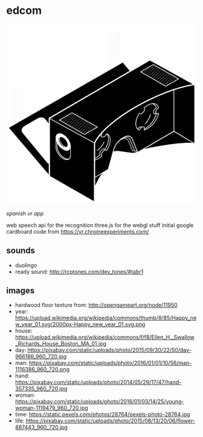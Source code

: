 # edcom

![Google cardboard image](cardboard.gif)

_spanish vr app_

web speech api for the recognition
three.js for the webgl stuff
initial google cardboard code from https://vr.chromeexperiments.com/

## sounds

+ duolingo
+ ready sound: http://rcptones.com/dev_tones/#tabr1

## images

+ hardwood floor texture from: http://opengameart.org/node/11950
+ year: https://upload.wikimedia.org/wikipedia/commons/thumb/8/85/Happy_new_year_01.svg/2000px-Happy_new_year_01.svg.png
+ house: https://upload.wikimedia.org/wikipedia/commons/f/f8/Ellen_H._Swallow_Richards_House_Boston_MA_01.jpg
+ day: https://pixabay.com/static/uploads/photo/2015/09/30/22/50/day-966186_960_720.jpg
+ man: https://pixabay.com/static/uploads/photo/2016/01/01/10/56/man-1116386_960_720.png
+ hand: https://pixabay.com/static/uploads/photo/2014/05/29/17/47/hand-357335_960_720.jpg
+ woman: https://pixabay.com/static/uploads/photo/2016/01/03/14/25/young-woman-1119479_960_720.jpg
+ time: https://static.pexels.com/photos/28764/pexels-photo-28764.jpg
+ life: https://pixabay.com/static/uploads/photo/2015/08/13/20/06/flower-887443_960_720.jpg
